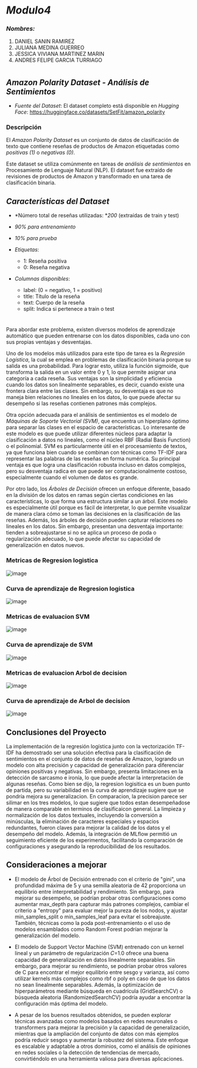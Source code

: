 #  *Modulo4* 

### *Nombres:*
1. DANIEL SANIN RAMIREZ
2. JULIANA MEDINA GUERREO
3. JESSICA VIVIANA MARTINEZ MARIN
4. ANDRES FELIPE GARCIA TURRIAGO

# 

## *Amazon Polarity Dataset - Análisis de Sentimientos*

- *Fuente del Dataset*:
  El dataset completo está disponible en *Hugging Face*: https://huggingface.co/datasets/SetFit/amazon_polarity

### Descripción

El *Amazon Polarity Dataset* es un conjunto de datos de clasificación de texto que contiene reseñas de productos de Amazon etiquetadas como *positivas (1)* o *negativas (0)*. 

Este dataset se utiliza comúnmente en tareas de *análisis de sentimientos* en Procesamiento de Lenguaje Natural (NLP). El dataset fue extraído de revisiones de productos de Amazon y transformado en una tarea de clasificación binaria.

## *Características del Dataset*
- *Número total de reseñas utilizadas: **200* (extraídas de train y test)
- *90% para entrenamiento* 
- *10% para prueba*

- *Etiquetas*:
  - 1: Reseña positiva
  - 0: Reseña negativa
- *Columnas disponibles*:
  - label: (0 = negativo, 1 = positivo)
  - title: Título de la reseña
  - text: Cuerpo de la reseña
  - split: Indica si pertenece a train o test

#
Para abordar este problema, existen diversos modelos de aprendizaje automático que pueden entrenarse con los datos disponibles, cada uno con sus propias ventajas y desventajas.

Uno de los modelos más utilizados para este tipo de tarea es la *Regresión Logística*, la cual se emplea en problemas de clasificación binaria porque su salida es una probabilidad. Para lograr esto, utiliza la función sigmoide, que transforma la salida en un valor entre 0 y 1, lo que permite asignar una categoría a cada reseña. Sus ventajas son la simplicidad y eficiencia cuando los datos son linealmente separables, es decir, cuando existe una frontera clara entre las clases. Sin embargo, su desventaja es que no maneja bien relaciones no lineales en los datos, lo que puede afectar su desempeño si las reseñas contienen patrones más complejos.

Otra opción adecuada para el análisis de sentimientos es el modelo de *Máquinas de Soporte Vectorial (SVM)*, que encuentra un hiperplano óptimo para separar las clases en el espacio de características. Lo interesante de este modelo es que puede utilizar diferentes núcleos para adaptar la clasificación a datos no lineales, como el núcleo RBF (Radial Basis Function) o el polinomial. SVM es particularmente útil en el procesamiento de textos, ya que funciona bien cuando se combinan con técnicas como TF-IDF para representar las palabras de las reseñas en forma numérica. Su principal ventaja es que logra una clasificación robusta incluso en datos complejos, pero su desventaja radica en que puede ser computacionalmente costoso, especialmente cuando el volumen de datos es grande.

Por otro lado, los *Árboles de Decisión* ofrecen un enfoque diferente, basado en la división de los datos en ramas según ciertas condiciones en las características, lo que forma una estructura similar a un árbol. Este modelo es especialmente útil porque es fácil de interpretar, lo que permite visualizar de manera clara cómo se toman las decisiones en la clasificación de las reseñas. Además, los árboles de decisión pueden capturar relaciones no lineales en los datos. Sin embargo, presentan una desventaja importante: tienden a sobreajustarse si no se aplica un proceso de poda o regularización adecuado, lo que puede afectar su capacidad de generalización en datos nuevos.

### Metricas de Regresion logistica ###
![image](https://github.com/user-attachments/assets/ca6894e6-c9d4-4509-a55c-043543e4fba5)

### Curva de aprendizaje de Regresion logistica ###
![image](https://github.com/user-attachments/assets/1b4f934d-2538-4f02-8f56-6f649fc650e0)


### Metricas de evaluacion SVM ###
![image](https://github.com/user-attachments/assets/cfc5689a-0c82-4f12-a5a3-2ad12bc61064)

### Curva de aprendizaje de SVM ###
![image](https://github.com/user-attachments/assets/f0fcba5c-7635-4f0d-b6d6-0fbb8fd4bc3e)


### Metricas de evaluacion Arbol de decision ###
![image](https://github.com/user-attachments/assets/4bbd13fc-02db-48d3-88c7-5495e746fc38)

### Curva de aprendizaje de Arbol de decision ###
![image](https://github.com/user-attachments/assets/8b66d5c6-5af7-415f-b877-7acb991e2150)




## Conclusiones del Proyecto

La implementación de la regresión logística junto con la vectorización TF-IDF ha demostrado ser una solución efectiva para la clasificación de sentimientos en el conjunto de datos de reseñas de Amazon, logrando un modelo con alta precisión y capacidad de generalización para diferenciar opiniones positivas y negativas. Sin embargo, presenta limitaciones en la detección de sarcasmo e ironía, lo que puede afectar la interpretación de algunas reseñas. Como bien se dijo, la regresion logisitica es un buen punto de partida, pero su variabilidad en la curva de aprendizaje sugiere que se pondría mejora su generalizacion. En comparacion, la precision parece ser silimar en los tres modelos, lo que sugiere que todos estan desempeñadose de manera comparable en terminos de clasificaicon general. La limpieza y normalización de los datos textuales, incluyendo la conversión a minúsculas, la eliminación de caracteres especiales y espacios redundantes, fueron claves para mejorar la calidad de los datos y el desempeño del modelo. Además, la integración de MLflow permitió un seguimiento eficiente de los experimentos, facilitando la comparación de configuraciones y asegurando la reproducibilidad de los resultados. 

## Consideraciones a mejorar ##

- El modelo de Árbol de Decisión entrenado con el criterio de "gini", una profundidad máxima de 5 y una semilla aleatoria de 42 proporciona un equilibrio entre interpretabilidad y rendimiento. Sin embargo, para mejorar su desempeño, se podrían probar otras configuraciones como aumentar max_depth para capturar más patrones complejos, cambiar el criterio a "entropy" para evaluar mejor la pureza de los nodos, y ajustar min_samples_split o min_samples_leaf para evitar el sobreajuste. También, técnicas como la poda post-entrenamiento o el uso de modelos ensamblados como Random Forest podrían mejorar la generalización del modelo.

- El modelo de Support Vector Machine (SVM) entrenado con un kernel lineal y un parámetro de regularización 
𝐶=1.0 ofrece una buena capacidad de generalización en datos linealmente separables. Sin embargo, para mejorar su rendimiento, se podrían probar otros valores de C para encontrar el mejor equilibrio entre sesgo y varianza, así como utilizar kernels más complejos como rbf o poly en caso de que los datos no sean linealmente separables. Además, la optimización de hiperparámetros mediante búsqueda en cuadrícula (GridSearchCV) o búsqueda aleatoria (RandomizedSearchCV) podría ayudar a encontrar la configuración más óptima del modelo.


- A pesar de los buenos resultados obtenidos, se pueden explorar técnicas avanzadas como modelos basados en redes neuronales o transformers para mejorar la precisión y la capacidad de generalización, mientras que la ampliación del conjunto de datos con más ejemplos podría reducir sesgos y aumentar la robustez del sistema.  Este enfoque es escalable y adaptable a otros dominios, como el análisis de opiniones en redes sociales o la detección de tendencias de mercado, convirtiéndolo en una herramienta valiosa para diversas aplicaciones.


